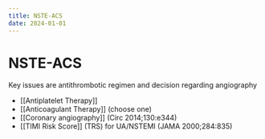```yaml
---
title: NSTE-ACS
date: 2024-01-01
---
```


# NSTE-ACS

Key issues are antithrombotic regimen and decision regarding angiography

- [[Antiplatelet Therapy]]
- [[Anticoagulant Therapy]] (choose one)
- [[Coronary angiography]] (Circ 2014;130:e344)
- [[TIMI Risk Score]] (TRS) for UA/NSTEMI (JAMA 2000;284:835)
